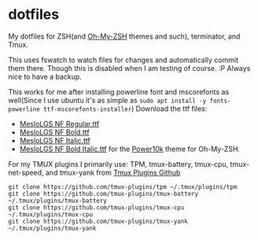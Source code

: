 # dotfiles
My dotfiles for ZSH(and [Oh-My-ZSH](https://ohmyz.sh/) themes and such), terminator, and Tmux.

This uses fswatch to watch files for changes and automatically commit them there. Though this is disabled when I am testing of course. :P Always nice to have a backup.

This works for me after installing powerline font and mscorefonts as well(Since I use ubuntu it's as simple as `sudo apt install -y fonts-powerline ttf-mscorefonts-installer`)
Download the ttf files:
- [MesloLGS NF Regular.ttf](https://github.com/romkatv/powerlevel10k-media/raw/master/MesloLGS%20NF%20Regular.ttf)
- [MesloLGS NF Bold.ttf](https://github.com/romkatv/powerlevel10k-media/raw/master/MesloLGS%20NF%20Bold.ttf)
- [MesloLGS NF Italic.ttf](https://github.com/romkatv/powerlevel10k-media/raw/master/MesloLGS%20NF%20Italic.ttf)
- [MesloLGS NF Bold Italic.ttf](https://github.com/romkatv/powerlevel10k-media/raw/master/MesloLGS%20NF%20Bold%20Italic.ttf)
for the [Power10k](https://github.com/romkatv/powerlevel10k) theme for Oh-My-ZSH.

For my TMUX plugins I primarily use: TPM, tmux-battery, tmux-cpu, tmux-net-speed, and tmux-yank from [Tmux Plugins Github](https://github.com/tmux-plugins/)
```
git clone https://github.com/tmux-plugins/tpm ~/.tmux/plugins/tpm
git clone https://github.com/tmux-plugins/tmux-battery ~/.tmux/plugins/tmux-battery
git clone https://github.com/tmux-plugins/tmux-cpu ~/.tmux/plugins/tmux-cpu
git clone https://github.com/tmux-plugins/tmux-yank ~/.tmux/plugins/tmux-yank
```
